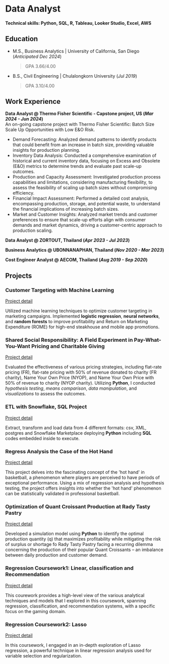 # Data Analyst

#### Technical skills: Python, SQL, R, Tableau, Looker Studio, Excel, AWS

## Education
- M.S., Business Analytics | University of California, San Diego (_Anticipated Dec 2024_)
  > GPA 3.66/4.00
- B.S., Civil Engineering | Chulalongkorn University (_Jul 2019_)
  > GPA 3.10/4.00

## Work Experience
**Data Analyst @ Thermo Fisher Scientific - Capstone project, US (_Mar 2024 - Jun 2024_)** \
An on-going capstone project with Thermo Fisher Scientific: Batch Size Scale Up Opportunities with Low E&O Risk.
- Demand Forecasting: Analyzed demand patterns to identify products that could benefit from an increase in batch size, providing valuable insights for production planning.
- Inventory Data Analysis: Conducted a comprehensive examination of historical and current inventory data, focusing on Excess and Obsolete (E&O) metrics to determine trends and evaluate past scale-up outcomes.
- Production and Capacity Assessment: Investigated production process capabilities and limitations, considering manufacturing flexibility, to assess the feasibility of scaling up batch sizes without compromising efficiency.
- Financial Impact Assessment: Performed a detailed cost analysis, encompassing production, storage, and potential waste, to understand the financial implications of increasing batch sizes.
- Market and Customer Insights: Analyzed market trends and customer preferences to ensure that scale-up efforts align with consumer demands and market dynamics, driving a customer-centric approach to production scaling.
  
**Data Analyst @ ZORTOUT, Thailand (_Apr 2023 - Jul 2023_)**


**Business Analytics @ UBONNANAPHAN, Thailand (_Nov 2020 - Mar 2023_)**


**Cost Engineer Analyst @ AECOM, Thailand (_Aug 2019 - Sep 2020_)**


## Projects
### Customer Targeting with Machine Learning
[Project detail](https://github.com/oakpongphon/Targeting_messages_usingML)

Utilized machine learning techniques to optimize customer targeting in marketing campaigns. Implemented **logistic regression**, **neural networks**, and **random forests** to improve profitability and Return on Marketing Expenditure (ROME) for high-end steakhouse and mobile app promotions.

### Shared Social Responsibility: A Field Experiment in Pay-What-You-Want Pricing and Charitable Giving
[Project detail]()

Evaluated the effectiveness of various pricing strategies, including flat-rate pricing (FR), flat-rate pricing with 50% of revenue donated to charity (FR charity), Name Your Own Price (NYOP), and Name Your Own Price with 50% of revenue to charity (NYOP charity). Utilizing **Python**, I conducted *hypothesis testing*, *means comparison*, *data manipulation*, and *visualizations* to assess the outcomes.

### ETL with Snowflake, SQL Project
[Project detail](https://github.com/oakpongphon/sql_proj)

Extract, transform and load data from 4 different formats: csv, XML, postgres and Snowflake Marketplace deploying **Python** including **SQL** codes embedded inside to execute.

### Regress Analysis the Case of the Hot Hand
[Project detail](https://github.com/oakpongphon/Regression_Analysis/tree/main/Case_NBA)

This project delves into the fascinating concept of the 'hot hand' in basketball, a phenomenon where players are perceived to have periods of exceptional performance. Using a mix of regression analysis and hypothesis testing, the project offers insights into whether the 'hot hand' phenomenon can be statistically validated in professional basketball.

### Optimization of Quant Croissant Production at Rady Tasty Pastry
[Project detail](https://github.com/oakpongphon/BusOperation_RadytastePastry)

Developed a simulation model using **Python** to identify the optimal production quantity (q) that maximizes profitability while mitigating the risk of surplus or shortage fo Rady Tasty Pastry facing a recurring dilemma concerning the production of their popular Quant Croissants – an imbalance between daily production and customer demand. 

### Regression Coursework1: Linear, classification and Recommendation
[Project detail](https://github.com/oakpongphon/Regression_Analysis/tree/main/Regression_Coursework1)

This courework provides a high-level view of the various analytical techniques and models that I explored in this coursework, spanning regression, classification, and recommendation systems, with a specific focus on the gaming domain.

### Regression Coursework2: Lasso
[Project detail](https://github.com/oakpongphon/Regression_Analysis/tree/main/Regression_Coursework2)

In this coursework, I engaged in an in-depth exploration of Lasso regression, a powerful technique in linear regression analysis used for variable selection and regularization.
